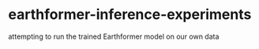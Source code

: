 # earthformer-inference-experiments
attempting to run the trained Earthformer model on our own data
